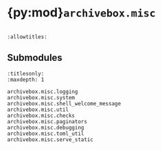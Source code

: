 # {py:mod}`archivebox.misc`

```{py:module} archivebox.misc
```

```{autodoc2-docstring} archivebox.misc
:allowtitles:
```

## Submodules

```{toctree}
:titlesonly:
:maxdepth: 1

archivebox.misc.logging
archivebox.misc.system
archivebox.misc.shell_welcome_message
archivebox.misc.util
archivebox.misc.checks
archivebox.misc.paginators
archivebox.misc.debugging
archivebox.misc.toml_util
archivebox.misc.serve_static
```

